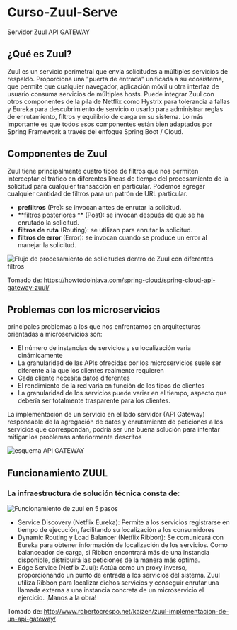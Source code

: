 # Curso-Zuul-Serve
Servidor Zuul API GATEWAY 

## ¿Qué es Zuul?

Zuul es un servicio perimetral que envía solicitudes a múltiples servicios de respaldo. Proporciona una "puerta de entrada" unificada a su ecosistema, que permite que cualquier navegador, aplicación móvil u otra interfaz de usuario consuma servicios de múltiples hosts. Puede integrar Zuul con otros componentes de la pila de Netflix como Hystrix para tolerancia a fallas y Eureka para descubrimiento de servicio o usarlo para administrar reglas de enrutamiento, filtros y equilibrio de carga en su sistema. Lo más importante es que todos esos componentes están bien adaptados por Spring Framework a través del enfoque Spring Boot / Cloud.

## Componentes de Zuul

Zuul tiene principalmente cuatro tipos de filtros que nos permiten interceptar el tráfico en diferentes líneas de tiempo del procesamiento de la solicitud para cualquier transacción en particular. Podemos agregar cualquier cantidad de filtros para un patrón de URL particular.

* **prefiltros** (Pre): se invocan antes de enrutar la solicitud.
* **filtros posteriores ** (Post): se invocan después de que se ha enrutado la solicitud.
* **filtros de ruta** (Routing): se utilizan para enrutar la solicitud.
* **filtros de error**  (Error): se invocan cuando se produce un error al manejar la solicitud.

![Flujo de procesamiento de solicitudes dentro de Zuul con diferentes filtros](https://howtodoinjava.com/wp-content/uploads/2017/07/Zull-filters.jpg)

Tomado de: https://howtodoinjava.com/spring-cloud/spring-cloud-api-gateway-zuul/

## Problemas con los microservicios

principales problemas a los que nos enfrentamos en arquitecturas orientadas a microservicios son:

* El número de instancias de servicios y su localización varia dinámicamente
* La granularidad de las APIs ofrecidas por los microservicios suele ser diferente a la que los clientes realmente requieren
* Cada cliente necesita datos diferentes
* El rendimiento de la red varia en función de los tipos de clientes
* La granularidad de los servicios puede variar en el tiempo, aspecto que debería ser totalmente trasparente para los clientes.


La implementación de un servicio en el lado servidor (API Gateway) responsable de la agregación de datos y enrutamiento de peticiones a los servicios que correspondan, podría ser una buena solución para intentar mitigar los problemas anteriormente descritos

![esquema API GATEWAY](http://www.robertocrespo.net/wp-content/uploads/2016/09/API-Gateway2.png)

## Funcionamiento ZUUL

### La infraestructura de solución técnica consta de:

![Funcionamiento de zuul en 5 pasos](http://www.robertocrespo.net/wp-content/uploads/2016/09/Arq-tecnica.png)

* Service Discovery (Netflix Eureka): Permite a los servicios registrarse en tiempo de ejecución, facilitando su localización a los consumidores
* Dynamic Routing y Load Balancer (Netflix Ribbon): Se comunicará con Eureka para obtener información de localización de los servicios. Como balanceador de carga, si Ribbon encontrará más de una instancia disponible, distribuirá las peticiones de la manera más óptima.
* Edge Service (Netflix Zuul): Actúa como un proxy inverso, proporcionando un punto de entrada a los servicios del sistema. Zuul utiliza Ribbon para localizar dichos servicios y conseguir enrutar una llamada externa a una instancia concreta de un microservicio el ejercicio. ¡Manos a la obra!

Tomado de: http://www.robertocrespo.net/kaizen/zuul-implementacion-de-un-api-gateway/
